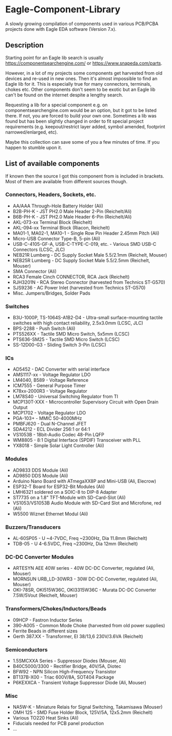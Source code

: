 # Eagle-Component-Library
A slowly growing compilation of components used in various PCB/PCBA projects done with Eagle EDA software (Version 7.x).

## Description

Starting point for an Eagle lib search is usually https://componentsearchengine.com/ or https://www.snapeda.com/parts.  

However, in a lot of my projects some components get harvested from old devices and re-used in new ones. Then it's almost impossible to find an Eagle lib for it. This is especially true for many connectors, terminals, chokes etc. Other components don't seem to be exotic but an Eagle lib can't be found on the internet despite a lengthy search.  

Requesting a lib for a special component e.g. on componentsearchengine.com would be an option, but it got to be listed there. If not, you are forced to build your own one.
Sometimes a lib was found but has been slightly changed in order to fit special project requirements (e.g. keepout/restrict layer added, symbol amended, footprint narrowed/enlarged, etc).

Maybe this collection can save some of you a few minutes of time. If you happen to stumble upon it. 

## List of available components
If known then the source I got this component from is included in brackets. Most of them are available from different sources though.

### Connectors, Headers, Sockets, etc.
* AA/AAA Through-Hole Battery Holder (Ali)
* B2B-PH-K - JST PH2.0 Male Header 2-Pin (Reichelt/Ali)
* B6B-PH-K - JST PH2.0 Male Header 6-Pin (Reichelt/Ali)
* AKL-073-xx Terminal Block (Reichelt)
* AKL-094-xx Terminal Block (Riacon, Reichelt)
* MA01-1, MA02-1, MA10-1 - Single Row Pin Header 2.45mm Pitch (Ali)
* Micro-USB Connector Type-B, 5-pin (Ali)
* USB-C-4105-GF-A, USB-C-TYPE-C-019, etc. - Various SMD USB-C Connectors (LCSC, JLC)
* NEB21R Lumberg - DC Supply Socket Male 5.5/2.1mm (Reichelt, Mouser)
* NEB25R Lumberg - DC Supply Socket Male 5.5/2.5mm (Reichelt, Mouser)
* SMA Connector (Ali)
* RCA3 Female Cinch CONNECTOR, RCA Jack (Reichelt)
* RJH3201N - RCA Stereo Connector (harvested from Technics ST-G570)
* SJS9236 - AC Power Inlet (harvested from Technics ST-G570)
* Misc. Jumpers/Bridges, Solder Pads

### Switches
* B3U-1000P, TS-1064S-A1B2-D4 - Ultra-small surface-mounting tactile switches with high contact reliability, 2.5x3.0mm (LCSC, JLC)
* BPS-2288 - Push Switch (Ali)
* PTS526XX - Tactile SMD Micro Switch, 5x5mm (LCSC)
* PTS636-SM25 - Tactile SMD Micro Switch (LCSC)
* SS-12D00-G3 - Sliding Switch 3-Pin (LCSC)

### ICs
* AD5452 - DAC Converter with serial interface
* AMS1117-xx - Voltage Regulator LDO
* LM4040, B589 - Voltage Reference
* ICM7555 - General Purpose Timer
* K78xx-2000R3 - Voltage Regulator
* LM78S40 - Universal Switching Regulator from TI
* MCP130T-XXX - Microcontroller Supervisory Circuit with Open Drain Output
* MCP1702 - Voltage Regulator LDO
* PGA-103+ - MMIC 50-4000MHz
* PMBFJ620 - Dual N-Channel JFET
* SDA4212 - ECL Divider 256:1 or 64:1
* VS1053B - 18bit-Audio Codec 48-Pin LQFP
* WM8805 - 8:1 Digital Interface (SPDIF) Transceiver with PLL
* YX8018 - Simple Solar Light Controller (Ali)

### Modules
* AD9833 DDS Module (Ali)
* AD9850 DDS Module (Ali)
* Arduino Nano Board with ATmegaXX8P and Mini-USB (Ali, Elecrow)
* ESP32-T Board for ESP32-Bit Modules (Ali)
* LMH6321 soldered on a SOIC-8 to DIP-8 Adapter
* ST7735 on a 1.8" TFT-Module with SD-Card-Slot (Ali)
* VS1053/VS1053B Audio Module with SD-Card Slot and Microfone, red (Ali)
* W5500 Wiznet Ethernet Modul (Ali)

### Buzzers/Transducers
* AL-60SP05 - U ~4-7VDC, Freq ~2300Hz, Dia 11.8mm (Reichelt)
* TDB-05 - U 4-6.5VDC, Freq ~2300Hz, Dia 12mm (Reichelt)

### DC-DC Converter Modules
* ARTESYN AEE 40W series - 40W DC-DC Converter, regulated (Ali, Mouser) 
* MORNSUN URB_LD-30WR3 - 30W DC-DC Converter, regulated (Ali, Mouser) 
* OKI-78SR, OKI515W36C, OKI3315W36C - Murata DC-DC Converter 7.5W/5Vout (Reichelt, Mouser)

### Transformers/Chokes/Inductors/Beads
* 09HCP - Fastron Inductor Series 
* 390-A005 - Common Mode Choke (harvested from old power supplies)
* Ferrite Beads in different sizes
* Gerth 387.XX - Transformer, EI 38/13,6 230V/3.6VA (Reichelt)

### Semiconductors
* 1.5SMCXXA Series - Suppressor Diodes (Mouser, Ali)
* B40C5000/3300 - Rectifier Bridge, 40V/5A, Diotec
* BFW92 - NPN Silicon High-Frequency Transistor
* BT137B-X00 - Triac 600V/8A, SOT404 Package
* P6KEXXCA - Transient Voltage Suppressor Diode (Ali, Mouser)

### Misc
* NA5W-K - Miniature Relais for Signal Switching, Takamisawa (Mouser)
* OMH 125 - SMD Fuse Holder Block, 125V/5A, 12x5.2mm (Reichelt)
* Various TO220 Heat Sinks (Ali) 
* Fiducials needed for PCB panel production
* ...

